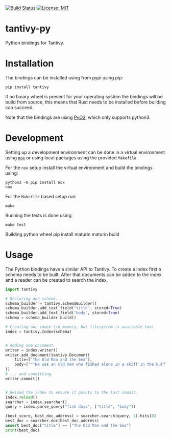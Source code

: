 [![Build Status](https://travis-ci.org/quickwit-inc/tantivy-py.svg?branch=master)](https://travis-ci.org/quickwit-inc/tantivy-py)
[![License: MIT](https://img.shields.io/badge/License-MIT-yellow.svg)](https://opensource.org/licenses/MIT)

tantivy-py
==========

Python bindings for Tantivy.


# Installation

The bindings can be installed using from pypi using pip:

    pip install tantivy

If no binary wheel is present for your operating system the bindings will be
build from source, this means that Rust needs to be installed before building
can succeed.

Note that the bindings are using [PyO3](https://github.com/PyO3/pyo3), which
only supports python3.

# Development

Setting up a development environment can be done in a virtual environment using
[`nox`](https://nox.thea.codes) or using local packages using the provided `Makefile`.

For the `nox` setup install the virtual environment and build the bindings using:

    python3 -m pip install nox
    nox

For the `Makefile` based setup run:

    make

Running the tests is done using:

    make test

Building python wheel
    pip install maturin
    maturin build

# Usage

The Python bindings have a similar API to Tantivy. To create a index first a schema
needs to be built. After that documents can be added to the index and a reader
can be created to search the index.

```python
import tantivy

# Declaring our schema.
schema_builder = tantivy.SchemaBuilder()
schema_builder.add_text_field("title", stored=True)
schema_builder.add_text_field("body", stored=True)
schema = schema_builder.build()

# Creating our index (in memory, but filesystem is available too)
index = tantivy.Index(schema)


# Adding one document.
writer = index.writer()
writer.add_document(tantivy.Document(
    title=["The Old Man and the Sea"],
    body=["""He was an old man who fished alone in a skiff in the Gulf Stream and he had gone eighty-four days now without taking a fish."""],
))
# ... and committing
writer.commit()


# Reload the index to ensure it points to the last commit.
index.reload()
searcher = index.searcher()
query = index.parse_query("fish days", ["title", "body"])

(best_score, best_doc_address) = searcher.search(query, 3).hits[0]
best_doc = searcher.doc(best_doc_address)
assert best_doc["title"] == ["The Old Man and the Sea"]
print(best_doc)
```
